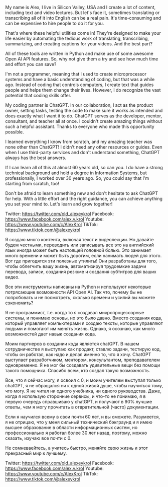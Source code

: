 My name is Alex, I live in Silicon Valley, USA and I create a lot of content, including text and video lectures. But let's face it, sometimes translating or transcribing all of it into English can be a real pain. It's time-consuming and can be expensive to hire people to do it for you. 

That's where these helpful utilities come in! They're designed to make your life easier by automating the tedious work of translating, transcribing, summarizing, and creating captions for your videos. And the best part? 

All of these tools are written in Python and make use of some awesome Open AI API features. So, why not give them a try and see how much time and effort you can save?

I'm not a programmer, meaning that I used to create microprocessor systems and have a basic understanding of coding, but that was a while ago. Instead of coding that controls computers, I create text that guides people and helps them change their lives. However, I do recognize the vast potential that coding skills offer.

My coding partner is ChatGPT. In our collaboration, I act as the product owner, setting tasks, testing the code to make sure it works as intended and does exactly what I want it to do. ChatGPT serves as the developer, mentor, consultant, and teacher all at once. I couldn't create amazing things without such a helpful assistant. Thanks to everyone who made this opportunity possible.

I learned everything I know from scratch, and my amazing teacher was none other than ChatGPT! I didn't need any other resources or guides. Even when I use third-party services and don't understand something, ChatGPT always has the best answers.

If I can learn all of this at almost 60 years old, so can you. I do have a strong technical background and hold a degree in Information Systems, but professionally, I worked over 30 years ago. So, you could say that I'm starting from scratch, too!

Don't be afraid to learn something new and don't hesitate to ask ChatGPT for help. With a little effort and the right guidance, you can achieve anything you set your mind to. Let's learn and grow together!

Twitter: https://twitter.com/old_alexeykrol
Facebook: https://www.facebook.com/alex.v.krol
Youtube: https://www.youtube.com/c/AlexKrol
TikTok: https://www.tiktok.com/@alexeykrol

Я создаю много контента, включая текст и видеолекции. Но давайте будем честными, переводить или записывать все это на английский язык иногда может быть настоящей головной болью. Это занимает много времени и может быть дорогим, если нанимать людей для этого. Вот где пригодятся эти полезные утилиты! Они разработаны для того, чтобы облегчить вашу жизнь, автоматизируя трудоемкие задачи перевода, записи, создания резюме и создания субтитров для ваших видео.

Все эти инструменты написаны на Python и используют некоторые потрясающие возможности API Open AI. Так что, почему бы не попробовать и не посмотреть, сколько времени и усилий вы можете сэкономить?

Я не программист, т.е. когда то я создавал микропроцессорные системы, и понимаю основы, но это было давно. Вместо создания кода, который управляет компьютерами я создаю тексты, которые управляют людьми и помогают им менять жизнь. Однако, я осознаю, как много возможностей дает навык создания кода.

Моим партнеров в создании кода является chatGPT.  В нашем сотрудничестве я выступаю как продакт, ставлю задачи, тестирую код, чтобы он работал, как надо и делал именно то, что я хочу. ChatGPT выступает разработчиком, ментором, консультантом, преподавателем одновременно. Я не мог бы создавать удивительные вещи без помощи такого помощника. Спасибо всем, кто создал такую возможность.

Все, что я сейчас могу, я освоил с 0, и моим учителем выступал только chatGPT, я не обращался ни к одной живой душе, чтобы научиться тому, что могу. Я не читал ни одного учебника, ни одного руководства. Даже, когда я использую сторонние сервисы, и что-то не понимаю, я в первую очередь справшиваю у chatGPT, и получают в 90% лучшие ответы, чем я могу прочитать в отвратительной (часто) документации.

Если я научился всему в свои почти 60 лет, и вы сможете. Разумеется, я не отрицаю, что у меня сильный технический бэкграунд и я имею высшее образование в области информационных систем, но профессионально я работал более 30 лет назад, поэтому, можно сказать, изучаю все почти с 0.

Не сомневаейтесь, а учитесь быстро, меняйте свою жизнь и этот прекрасный мир к лучшему.

Twitter: https://twitter.com/old_alexeykrol
Facebook: https://www.facebook.com/alex.v.krol
Youtube: https://www.youtube.com/c/AlexKrol
TikTok: https://www.tiktok.com/@alexeykrol
